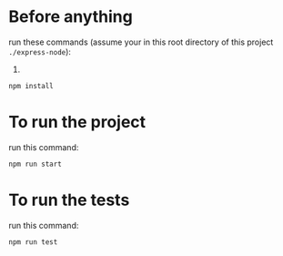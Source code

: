 # Before anything

run these commands (assume your in this root directory of this project `./express-node`):

1.

```
npm install
```

# To run the project

run this command:

```
npm run start
```

# To run the tests

run this command:

```
npm run test
```
